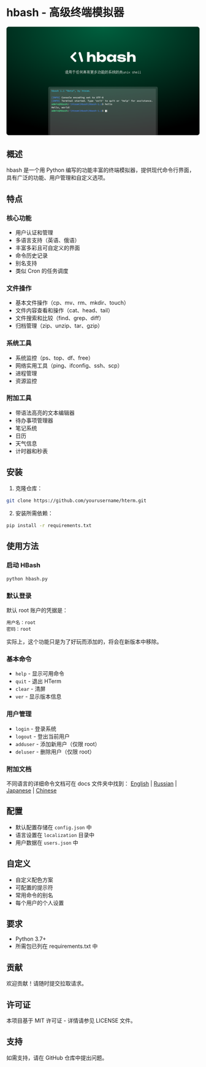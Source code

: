 # hbash - 高级终端模拟器

![HBash Logo](https://github.com/hentai-team/hbash/blob/main/assets/hbash-splash-ch.png?raw=true)

## 概述
hbash 是一个用 Python 编写的功能丰富的终端模拟器，提供现代命令行界面，具有广泛的功能、用户管理和自定义选项。

## 特点

### 核心功能
- 用户认证和管理
- 多语言支持（英语、俄语）
- 丰富多彩且可自定义的界面
- 命令历史记录
- 别名支持
- 类似 Cron 的任务调度

### 文件操作
- 基本文件操作（cp、mv、rm、mkdir、touch）
- 文件内容查看和操作（cat、head、tail）
- 文件搜索和比较（find、grep、diff）
- 归档管理（zip、unzip、tar、gzip）

### 系统工具
- 系统监控（ps、top、df、free）
- 网络实用工具（ping、ifconfig、ssh、scp）
- 进程管理
- 资源监控

### 附加工具
- 带语法高亮的文本编辑器
- 待办事项管理器
- 笔记系统
- 日历
- 天气信息
- 计时器和秒表

## 安装

1. 克隆仓库：
```bash
git clone https://github.com/yourusername/hterm.git
```

2. 安装所需依赖：
```bash
pip install -r requirements.txt
```

## 使用方法

### 启动 HBash
```bash
python hbash.py
```

### 默认登录
默认 root 账户的凭据是：
```bash
用户名：root
密码：root
```
实际上，这个功能只是为了好玩而添加的，将会在新版本中移除。


### 基本命令
- `help` - 显示可用命令
- `quit` - 退出 HTerm
- `clear` - 清屏
- `ver` - 显示版本信息

### 用户管理
- `login` - 登录系统
- `logout` - 登出当前用户
- `adduser` - 添加新用户（仅限 root）
- `deluser` - 删除用户（仅限 root）

### 附加文档

不同语言的详细命令文档可在 docs 文件夹中找到：
[English](https://github.com/hentai-team/hbash/blob/main/docs/commands-en.md) | [Russian](https://github.com/hentai-team/hbash/blob/main/docs/commands-ru.md) | [Japanese](https://github.com/hentai-team/hbash/blob/main/docs/commands-jp.md) | [Chinese](https://github.com/hentai-team/hbash/blob/main/docs/commands-ch.md)

## 配置
- 默认配置存储在 `config.json` 中
- 语言设置在 `localization` 目录中
- 用户数据在 `users.json` 中

## 自定义
- 自定义配色方案
- 可配置的提示符
- 常用命令的别名
- 每个用户的个人设置

## 要求
- Python 3.7+
- 所需包已列在 requirements.txt 中

## 贡献
欢迎贡献！请随时提交拉取请求。

## 许可证
本项目基于 MIT 许可证 - 详情请参见 LICENSE 文件。

## 支持
如需支持，请在 GitHub 仓库中提出问题。

